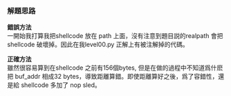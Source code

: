 ### 解題思路

**錯誤方法** <br>
一開始我打算我把shellcode 放在 path 上面，沒有注意到題目説的realpath 會把 shellcode 破壞掉。因此在我level00.py 正解上有被注解掉的代碼。

**正確方法**<br>
雖然很容易算到在shellcode 之前有156個bytes, 但是在做的過程中不知道爲什麽把 buf_addr 相成32 bytes，導致距離算錯。即使距離算好之後，爲了容錯性，還是給 shellcode 多加了 nop sled。